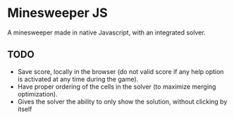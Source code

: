 # Minesweeper JS

A minesweeper made in native Javascript, with an integrated solver.

## TODO

* Save score, locally in the browser (do not valid score if any help option is activated at any time during the game).
* Have proper ordering of the cells in the solver (to maximize merging optimization).
* Gives the solver the ability to only show the solution, without clicking by itself
